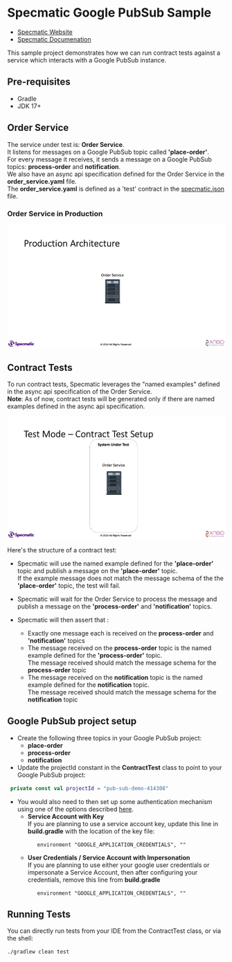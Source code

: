 # Specmatic Google PubSub Sample

* [Specmatic Website](https://specmatic.in)
* [Specmatic Documenation](https://specmatic.in/documentation.html)

This sample project demonstrates how we can run contract tests against a service which interacts with a Google PubSub instance. 

## Pre-requisites
* Gradle
* JDK 17+

## Order Service
The service under test is: **Order Service**.  
It listens for messages on a Google PubSub topic called **'place-order'**.  
For every message it receives, it sends a message on a Google PubSub topics: **process-order** and **notification**.  
We also have an async api specification defined for the Order Service in the **order_service.yaml** file.  
The **order_service.yaml** is defined as a 'test' contract in the [specmatic.json](https://specmatic.in/documentation/specmatic_json.html) file.

### Order Service in Production

![Order Service Production Architecture](assets/order_service_prod_architecture.gif)

## Contract Tests
To run contract tests, Specmatic leverages the "named examples" defined in the async api specification of the Order Service.  
**Note**: As of now, contract tests will be generated only if there are named examples defined in the async api specification. 

![Order Service Production Architecture](assets/order_service_contract_test.gif)

Here's the structure of a contract test:
- Specmatic will use the named example defined for the **'place-order'** topic and publish a message on the **'place-order'** topic.  
  If the example message does not match the message schema of the the **'place-order'** topic, the test will fail.

- Specmatic will wait for the Order Service to process the message and publish a message on the **'process-order'** and **'notification'** topics.

- Specmatic will then assert that :
  - Exactly one message each is received on the **process-order** and **'notification'** topics
  - The message received on the **process-order** topic is the named example defined for the **'process-order'** topic.  
    The message received should match the message schema for the **process-order** topic
  - The message received on the **notification** topic is the named example defined for the **notification** topic.  
    The message received should match the message schema for the **notification** topic

## Google PubSub project setup

- Create the following three topics in your Google PubSub project: 
  - **place-order**
  - **process-order**
  - **notification** 
- Update the projectId constant in the **ContractTest** class to point to your Google PubSub project:
```kotlin
 private const val projectId = "pub-sub-demo-414308"
```
- You would also need to then set up some authentication mechanism using one of the options described [here](https://cloud.google.com/docs/authentication/provide-credentials-adc#how-to).  
  - **Service Account with Key**  
    If you are planning to use a service account key, update this line in **build.gradle** with the location of the key file:  
    ```
       environment "GOOGLE_APPLICATION_CREDENTIALS", ""
    ```
  - **User Credentials / Service Account with Impersonation**  
    If you are planning to use either your google user credentials or impersonate a Service Account, then after configuring your credentials, remove this line from **build.gradle**
    ```
       environment "GOOGLE_APPLICATION_CREDENTIALS", ""
    ```

## Running Tests
You can directly run tests from your IDE from the ContractTest class, or via the shell:
```shell
./gradlew clean test
```



